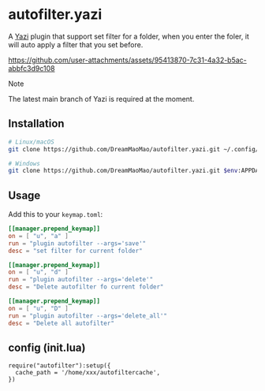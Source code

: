 # autofilter.yazi

A [Yazi](https://github.com/sxyazi/yazi) plugin that support set filter for a folder, when you enter the foler, it will auto apply a filter that you set before.


https://github.com/user-attachments/assets/95413870-7c31-4a32-b5ac-abbfc3d9c108




> [!NOTE]
> The latest main branch of Yazi is required at the moment.


## Installation

```sh
# Linux/macOS
git clone https://github.com/DreamMaoMao/autofilter.yazi.git ~/.config/yazi/plugins/autofilter.yazi

# Windows
git clone https://github.com/DreamMaoMao/autofilter.yazi.git $env:APPDATA\yazi\config\plugins\autofilter.yazi
```

## Usage

Add this to your `keymap.toml`:

```toml
[[manager.prepend_keymap]]
on = [ "u", "a" ]
run = "plugin autofilter --args='save'"
desc = "set filter for current folder"

[[manager.prepend_keymap]]
on = [ "u", "d" ]
run = "plugin autofilter --args='delete'"
desc = "Delete autofilter fo current folder"

[[manager.prepend_keymap]]
on = [ "u", "D" ]
run = "plugin autofilter --args='delete_all'"
desc = "Delete all autofilter"

```

## config (init.lua)
```
require("autofilter"):setup({
  cache_path = '/home/xxx/autofiltercache',
})
```
```
```

